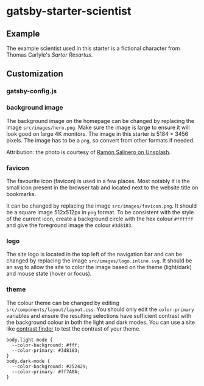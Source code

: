 # gatsby-starter-scientist

## Example

The example scientist used in this starter is a fictional character from Thomas Carlyle's
<i>Sartor Resartus</i>.

## Customization

### gatsby-config.js



### background image

The background image on the homepage can be changed by replacing the image `src/images/hero.png`.
Make sure the image is large to ensure it will look good on large 4K monitors. The image
in this starter is 5184 × 3456 pixels. The image has to be a `png`, so convert from other formats
if needed.

Attribution: the photo is courtesy of [Ramón Salinero on Unsplash](https://unsplash.com/photos/vEE00Hx5d0Q).

### favicon

The favourite icon (favicon) is used in a few places. Most notably it is the small icon present
in the browser tab and located next to the website title on bookmarks.

It can be changed by replacing the image `src/images/favicon.png`. It should be a square image
512x512px in `png` format. To be consistent with the style of the current icon, create a background
circle with the hex colour `#ffffff` and give the foreground image the colour `#3d8183`.

### logo

The site logo is located in the top left of the navigation bar and can be changed by replacing the
image `src/images/logo.inline.svg`. It should be an svg to allow the site to color the image based
on the theme (light/dark) and mouse state (hover or focus).

### theme

The colour theme can be changed by editing `src/components/layout/layout.css`. You should only edit
the `color-primary` variables and ensure the resulting selections have sufficient contrast with the
background colour in both the light and dark modes. You can use a site like
[contrast finder](https://app.contrast-finder.org/?lang=en) to test the contrast of your theme.
```
body.light-mode {
  --color-background: #fff;
  --color-primary: #3d8183;
}
body.dark-mode {
  --color-background: #252429;
  --color-primary: #ff7A8A;
}
```
